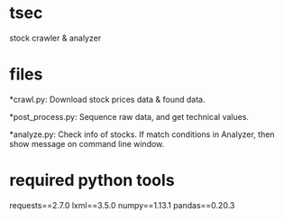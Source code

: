 # tsec
stock crawler & analyzer

# files
*crawl.py: 
	Download stock prices data & found data.

*post_process.py: 
	Sequence raw data, and get technical values.

*analyze.py: 
	Check info of stocks. 
	If match conditions in Analyzer, then show message on command line window.

# required python tools
requests==2.7.0
lxml==3.5.0
numpy==1.13.1
pandas==0.20.3